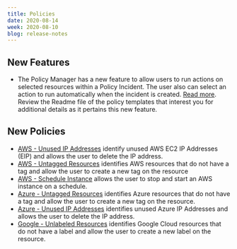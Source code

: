 ```yaml
---
title: Policies
date: 2020-08-14
week: 2020-08-10
blog: release-notes
---
```

## New Features

* The Policy Manager has a new feature to allow users to run actions on selected resources within a Policy Incident.  The user also can select an action to run automatically when the incident is created.  [Read more](/policies/users/getting_started/#selectable-actions).  Review the Readme file of the policy templates that interest you for additional details as it pertains this new feature.

## New Policies

* [AWS - Unused IP Addresses](https://github.com/flexera/policy_templates/blob/master/cost/aws/unused_ip_addresses) identify unused AWS EC2 IP Addresses (EIP) and allows the user to delete the IP address.
* [AWS - Untagged Resources](https://github.com/flexera/policy_templates/blob/master/compliance/aws/untagged_resources) identifies AWS resources that do not have a tag and allow the user to create a new tag on the resource
* [AWS - Schedule Instance](https://github.com/flexera/policy_templates/tree/master/cost/aws/schedule_instance) allows the user to stop and start an AWS instance on a schedule.
* [Azure - Untagged Resources](https://github.com/flexera/policy_templates/blob/master/compliance/azure/azure_untagged_resources) identifies Azure resources that do not have a tag and allow the user to create a new tag on the resource.
* [Azure - Unused IP Addresses](https://github.com/flexera/policy_templates/blob/master/cost/azure/unused_ip_addresses) identifies unused Azure IP Addresses and allows the user to delete the IP address.
* [Google - Unlabeled Resources](https://github.com/flexera/policy_templates/blob/master/compliance/google/unlabeled_resources) identifies Google Cloud resources that do not have a label and allow the user to create a new label on the resource.
